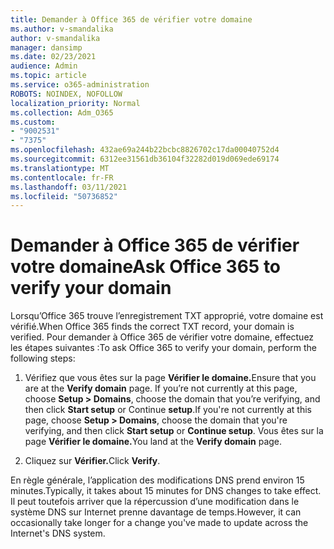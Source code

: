 ```yaml
---
title: Demander à Office 365 de vérifier votre domaine
ms.author: v-smandalika
author: v-smandalika
manager: dansimp
ms.date: 02/23/2021
audience: Admin
ms.topic: article
ms.service: o365-administration
ROBOTS: NOINDEX, NOFOLLOW
localization_priority: Normal
ms.collection: Adm_O365
ms.custom:
- "9002531"
- "7375"
ms.openlocfilehash: 432ae69a244b22bcbc8826702c17da00040752d4
ms.sourcegitcommit: 6312ee31561db36104f32282d019d069ede69174
ms.translationtype: MT
ms.contentlocale: fr-FR
ms.lasthandoff: 03/11/2021
ms.locfileid: "50736852"
---
```

# <a name="ask-office-365-to-verify-your-domain"></a><span data-ttu-id="c3812-102">Demander à Office 365 de vérifier votre domaine</span><span class="sxs-lookup"><span data-stu-id="c3812-102">Ask Office 365 to verify your domain</span></span>

<span data-ttu-id="c3812-103">Lorsqu’Office 365 trouve l’enregistrement TXT approprié, votre domaine est vérifié.</span><span class="sxs-lookup"><span data-stu-id="c3812-103">When Office 365 finds the correct TXT record, your domain is verified.</span></span> <span data-ttu-id="c3812-104">Pour demander à Office 365 de vérifier votre domaine, effectuez les étapes suivantes :</span><span class="sxs-lookup"><span data-stu-id="c3812-104">To ask Office 365 to verify your domain, perform the following steps:</span></span>

1. <span data-ttu-id="c3812-105">Vérifiez que vous êtes sur la page **Vérifier le domaine.**</span><span class="sxs-lookup"><span data-stu-id="c3812-105">Ensure that you are at the **Verify domain** page.</span></span> <span data-ttu-id="c3812-106">If you’re not currently at this page, choose **Setup > Domains**, choose the domain that you’re verifying, and then click **Start setup** or Continue **setup**.</span><span class="sxs-lookup"><span data-stu-id="c3812-106">If you're not currently at this page, choose **Setup > Domains**, choose the domain that you're verifying, and then click **Start setup** or **Continue setup**.</span></span> <span data-ttu-id="c3812-107">Vous êtes sur la page **Vérifier le domaine.**</span><span class="sxs-lookup"><span data-stu-id="c3812-107">You land at the **Verify domain** page.</span></span>

2. <span data-ttu-id="c3812-108">Cliquez sur **Vérifier.**</span><span class="sxs-lookup"><span data-stu-id="c3812-108">Click **Verify**.</span></span>

<span data-ttu-id="c3812-109">En règle générale, l’application des modifications DNS prend environ 15 minutes.</span><span class="sxs-lookup"><span data-stu-id="c3812-109">Typically, it takes about 15 minutes for DNS changes to take effect.</span></span> <span data-ttu-id="c3812-110">Il peut toutefois arriver que la répercussion d’une modification dans le système DNS sur Internet prenne davantage de temps.</span><span class="sxs-lookup"><span data-stu-id="c3812-110">However, it can occasionally take longer for a change you've made to update across the Internet's DNS system.</span></span>

